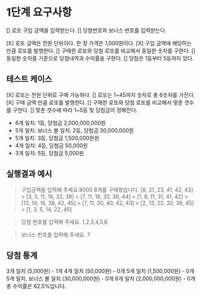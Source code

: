 # 1단계 요구사항

[] 로또 구입 금액을 입력받는다.
[] 당첨번호와 보너스 번호를 입력받는다.

[X] 로또 금액은 천원 단위이다. 한 장 가격은 1,000원이다.
[X] 구입 금액에 해당하는 만큼 로또를 발행한다.
[] 구매한 로또와 당첨 로또를 비교해서 동일한 숫자를 구한다.
[] 동일한 숫자를 기준으로 당첨내역과 수익률을 구한다.
[] 당첨은 1등부터 5등까지 있다.

## 테스트 케이스

[X] 로또는 천원 단위로 구매 가능하다.
[] 로또는 1~45까지 숫자로 총 6숫자를 가진다.
[X] 구매 금액 만큼 로또를 발행한다.
[] 구매한 로또와 당첨 로또를 비교해서 맞춘 갯수를 구한다.
[] 맞춘 갯수에 따라 1~5등 및 당첨금이 정해진다.

- 6개 일치: 1등, 당첨금 2,000,000,000원
- 5개 일치: 보너스 볼 일치: 2등, 당첨금 30,000,000원
- 5개 일치: 3등, 당첨금 1,500,000원원
- 4개 일치: 4등, 당첨금 50,000원
- 3개 일치: 5등, 당첨금 5,000원

## 실행결과 예시

> 구입금액을 입력해 주세요.8000
> 8개를 구매했습니다.
> [8, 21, 23, 41, 42, 43] > [3, 5, 11, 16, 32, 38] > [7, 11, 16, 35, 36, 44] > [1, 8, 11, 31, 41, 42] > [13, 14, 16, 38, 42, 45] > [7, 11, 30, 40, 42, 43] > [2, 13, 22, 32, 38, 45] > [1, 3, 5, 14, 22, 45]

> 당첨 번호를 입력해 주세요. 1,2,3,4,5,6

> 보너스 번호를 입력해 주세요. 7

## 당첨 통계

3개 일치 (5,000원) - 1개
4개 일치 (50,000원) - 0개
5개 일치 (1,500,000원) - 0개
5개 일치, 보너스 볼 일치 (30,000,000원) - 0개
6개 일치 (2,000,000,000원) - 0개
총 수익률은 62.5%입니다.

